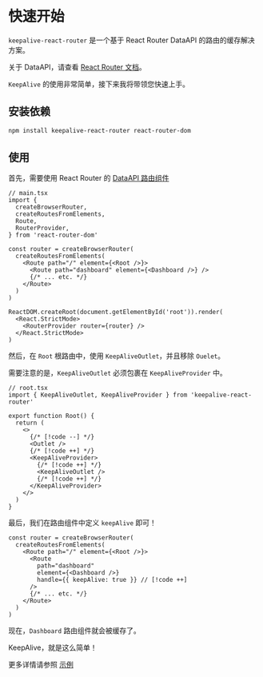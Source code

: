 # 快速开始

`keepalive-react-router` 是一个基于 React Router DataAPI 的路由的缓存解决方案。

关于 DataAPI，请查看 [React Router 文档](https://reactrouter.com/6.28.0/route/route)。

`KeepAlive` 的使用非常简单，接下来我将带领您快速上手。

## 安装依赖

```bash
npm install keepalive-react-router react-router-dom
```

## 使用

首先，需要使用 React Router 的 [DataAPI 路由组件](https://reactrouter.com/6.28.0/routers/picking-a-router#using-v64-data-apis)

```tsx
// main.tsx
import {
  createBrowserRouter,
  createRoutesFromElements,
  Route,
  RouterProvider,
} from 'react-router-dom'

const router = createBrowserRouter(
  createRoutesFromElements(
    <Route path="/" element={<Root />}>
      <Route path="dashboard" element={<Dashboard />} />
      {/* ... etc. */}
    </Route>
  )
)

ReactDOM.createRoot(document.getElementById('root')).render(
  <React.StrictMode>
    <RouterProvider router={router} />
  </React.StrictMode>
)
```

然后，在 `Root` 根路由中，使用 `KeepAliveOutlet`，并且移除 `Ouelet`。

需要注意的是，`KeepAliveOutlet` 必须包裹在 `KeepAliveProvider` 中。

```tsx
// root.tsx
import { KeepAliveOutlet, KeepAliveProvider } from 'keepalive-react-router'

export function Root() {
  return (
    <>
      {/* [!code --] */}
      <Outlet />
      {/* [!code ++] */}
      <KeepAliveProvider>
        {/* [!code ++] */}
        <KeepAliveOutlet />
        {/* [!code ++] */}
      </KeepAliveProvider>
    </>
  )
}
```

最后，我们在路由组件中定义 `keepAlive` 即可！

```tsx
const router = createBrowserRouter(
  createRoutesFromElements(
    <Route path="/" element={<Root />}>
      <Route
        path="dashboard" 
        element={<Dashboard />} 
        handle={{ keepAlive: true }} // [!code ++]
      />
      {/* ... etc. */}
    </Route>
  )
)
```

现在，`Dashboard` 路由组件就会被缓存了。

KeepAlive，就是这么简单！

更多详情请参照 [示例](https://github.com/hemengke1997/keepalive-react-router/tree/master/playground/react-router)
